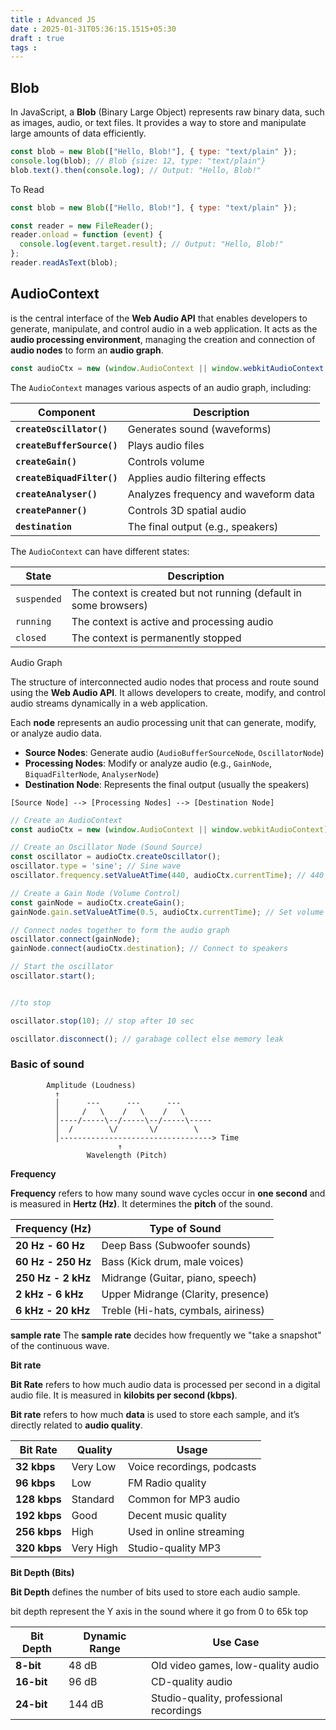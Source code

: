 ```yaml
---
title : Advanced JS
date : 2025-01-31T05:36:15.1515+05:30
draft : true
tags : 
---
```


## Blob

In JavaScript, a **Blob** (Binary Large Object) represents raw binary data, such as images, audio, or text files. It provides a way to store and manipulate large amounts of data efficiently.

```js
const blob = new Blob(["Hello, Blob!"], { type: "text/plain" });
console.log(blob); // Blob {size: 12, type: "text/plain"}
blob.text().then(console.log); // Output: "Hello, Blob!"

```

To Read
```js
const blob = new Blob(["Hello, Blob!"], { type: "text/plain" });

const reader = new FileReader();
reader.onload = function (event) {
  console.log(event.target.result); // Output: "Hello, Blob!"
};
reader.readAsText(blob);


```



## AudioContext

 is the central interface of the **Web Audio API** that enables developers to generate, manipulate, and control audio in a web application. It acts as the **audio processing environment**, managing the creation and connection of **audio nodes** to form an **audio graph**.

```js
const audioCtx = new (window.AudioContext || window.webkitAudioContext ();

```

The `AudioContext` manages various aspects of an audio graph, including:

|Component|Description|
|---|---|
|**`createOscillator()`**|Generates sound (waveforms)|
|**`createBufferSource()`**|Plays audio files|
|**`createGain()`**|Controls volume|
|**`createBiquadFilter()`**|Applies audio filtering effects|
|**`createAnalyser()`**|Analyzes frequency and waveform data|
|**`createPanner()`**|Controls 3D spatial audio|
|**`destination`**|The final output (e.g., speakers)|
The `AudioContext` can have different states:

|State|Description|
|---|---|
|`suspended`|The context is created but not running (default in some browsers)|
|`running`|The context is active and processing audio|
|`closed`|The context is permanently stopped|

Audio Graph

The structure of interconnected audio nodes that process and route sound using the **Web Audio API**. It allows developers to create, modify, and control audio streams dynamically in a web application.

Each **node** represents an audio processing unit that can generate, modify, or analyze audio data.

- **Source Nodes**: Generate audio (`AudioBufferSourceNode`, `OscillatorNode`)
- **Processing Nodes**: Modify or analyze audio (e.g., `GainNode`, `BiquadFilterNode`, `AnalyserNode`)
- **Destination Node**: Represents the final output (usually the speakers)

`[Source Node] --> [Processing Nodes] --> [Destination Node]`

```js
// Create an AudioContext
const audioCtx = new (window.AudioContext || window.webkitAudioContext)();

// Create an Oscillator Node (Sound Source)
const oscillator = audioCtx.createOscillator();
oscillator.type = 'sine'; // Sine wave
oscillator.frequency.setValueAtTime(440, audioCtx.currentTime); // 440 Hz (A4 note)

// Create a Gain Node (Volume Control)
const gainNode = audioCtx.createGain();
gainNode.gain.setValueAtTime(0.5, audioCtx.currentTime); // Set volume to 50%

// Connect nodes together to form the audio graph
oscillator.connect(gainNode);
gainNode.connect(audioCtx.destination); // Connect to speakers

// Start the oscillator
oscillator.start();


//to stop

oscillator.stop(10); // stop after 10 sec

oscillator.disconnect(); // garabage collect else memory leak
```


### Basic of sound

```
        Amplitude (Loudness)
          ↑
          │      ---      ---      ---
          │     /   \    /   \    /   \
          │----/-----\--/-----\--/-----\-----
          │  /        \/       \/        \
          │----------------------------------> Time
                        ↑
                 Wavelength (Pitch)

```
**Frequency**

**Frequency** refers to how many sound wave cycles occur in **one second** and is measured in **Hertz (Hz)**. It determines the **pitch** of the sound.

| Frequency (Hz)     | Type of Sound                       |
| ------------------ | ----------------------------------- |
| **20 Hz - 60 Hz**  | Deep Bass (Subwoofer sounds)        |
| **60 Hz - 250 Hz** | Bass (Kick drum, male voices)       |
| **250 Hz - 2 kHz** | Midrange (Guitar, piano, speech)    |
| **2 kHz - 6 kHz**  | Upper Midrange (Clarity, presence)  |
| **6 kHz - 20 kHz** | Treble (Hi-hats, cymbals, airiness) |
**sample rate**
The **sample rate** decides how frequently we "take a snapshot" of the continuous wave.

**Bit rate**

**Bit Rate** refers to how much audio data is processed per second in a digital audio file. It is measured in **kilobits per second (kbps)**.

**Bit rate** refers to how much **data** is used to store each sample, and it’s directly related to **audio quality**.

|Bit Rate|Quality|Usage|
|---|---|---|
|**32 kbps**|Very Low|Voice recordings, podcasts|
|**96 kbps**|Low|FM Radio quality|
|**128 kbps**|Standard|Common for MP3 audio|
|**192 kbps**|Good|Decent music quality|
|**256 kbps**|High|Used in online streaming|
|**320 kbps**|Very High|Studio-quality MP3|
**Bit Depth (Bits)**

**Bit Depth** defines the number of bits used to store each audio sample. 

bit depth represent the Y axis in the sound where it go from 0 to 65k top

| Bit Depth  | Dynamic Range | Use Case                                |
| ---------- | ------------- | --------------------------------------- |
| **8-bit**  | 48 dB         | Old video games, low-quality audio      |
| **16-bit** | 96 dB         | CD-quality audio                        |
| **24-bit** | 144 dB        | Studio-quality, professional recordings |

